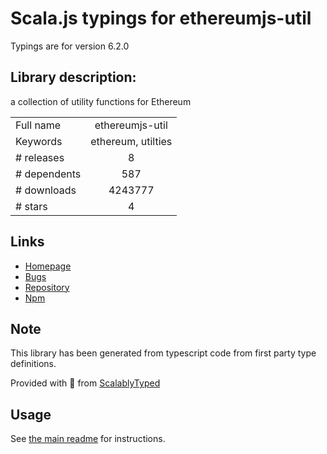 
# Scala.js typings for ethereumjs-util

Typings are for version 6.2.0

## Library description:
a collection of utility functions for Ethereum

|                    |                 |
| ------------------ | :-------------: |
| Full name          | ethereumjs-util |
| Keywords           | ethereum, utilties |
| # releases         | 8 |
| # dependents       | 587 |
| # downloads        | 4243777 |
| # stars            | 4 |

## Links
- [Homepage](https://github.com/ethereumjs/ethereumjs-util)
- [Bugs](https://github.com/ethereumjs/ethereumjs-util/issues)
- [Repository](https://github.com/ethereumjs/ethereumjs-util)
- [Npm](https://www.npmjs.com/package/ethereumjs-util)
    


## Note
This library has been generated from typescript code from first party type definitions.

Provided with :purple_heart: from [ScalablyTyped](https://github.com/oyvindberg/ScalablyTyped)

## Usage
See [the main readme](../../readme.md) for instructions.


